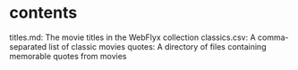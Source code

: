 # contents
titles.md: The movie titles in the WebFlyx collection
classics.csv: A comma-separated list of classic movies
quotes: A directory of files containing memorable quotes from movies